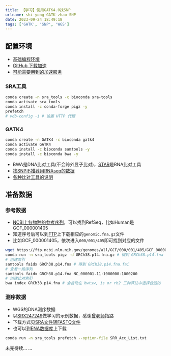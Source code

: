 ```yaml
---
title: 【学习】使用GATK4.0找SNP
urlname: shi-yong-GATK-zhao-SNP
date: 2023-09-24 18:49:18
tags: ['GATK', 'SNP', 'WGS']
---
```

## 配置环境
+ [基础编程环境](/-ji-lu--an-zhuang-sheng-xin-de-dai-ma-bian-xie-huan-jing)
+ [GitHub 下载加速](/-fu-ke-GitHub-wen-jian-jia-su)
+ [可能需要用到的加速服务](/-ji-lu-SOCKS5-zhuan-QUIC)
### SRA工具
```bash
conda create -n sra_tools -c bioconda sra-tools
conda activate sra_tools
conda install -c conda-forge pigz -y
prefetch
# vdb-config -i # 设置 HTTP 代理
```
### GATK4
```bash
conda create -n GATK4 -c bioconda gatk4
conda activate GATK4
conda install -c bioconda samtools -y
conda install -c bioconda bwa -y
```
+ BWA是DNA比对工具(不会跨外显子比对)，[STAR](/STAR--yi-jian-jiao-ben)是RNA比对工具
+ [找SNP不推荐用RNAseq的数据](https://zhuanlan.zhihu.com/p/37345954)
+ [各种比对工具的说明](https://www.jianshu.com/p/601469194b5e)
## 准备数据
### 参考数据
+ [NCBI上各物种的参考序列](https://www.ncbi.nlm.nih.gov/genome/browse)，可以找到RefSeq，比如Human是GCF_000001405
+ 知道序号后可以到[FTP](https://ftp.ncbi.nlm.nih.gov/genomes/all/GCF/)上下载相应的`genomic.fna.gz`文件
+ 比如GCF_000001405，依次进入`000/001/405`即可找到对应的文件
```bash
wget https://ftp.ncbi.nlm.nih.gov/genomes/all/GCF/000/001/405/GCF_000001405.40_GRCh38.p14/GCF_000001405.40_GRCh38.p14_genomic.fna.gz -O GRCh38.p14.fna.gz
conda run -n sra_tools pigz -d GRCh38.p14.fna.gz # 得到 GRCh38.p14.fna
# 创建索引
samtools faidx GRCh38.p14.fna # 得到 GRCh38.p14.fna.fai
# 查看一段序列
samtools faidx GRCh38.p14.fna NC_000001.11:1000000-1000200
# 创建比对索引
bwa index GRCh38.p14.fna # 会自动在 bwtsw, is or rb2 三种算法中选择合适的
```
### 测序数据
+ WGS的DNA测序数据
+ 以[SRX247249](https://www.ncbi.nlm.nih.gov/sra/SRX247249)做学习的示例数据，感谢[曾老师](http://www.biotrainee.com/thread-1376-1-1.html)指路
+ 下载方式见[SRA文件转FASTQ文件](/cong-ENI-shu-ju-ku-xia-zai-fastq-wen-jian#NCBI-GEO%EF%BC%9ASRA%E6%96%87%E4%BB%B6%E8%BD%ACFASTQ%E6%96%87%E4%BB%B6)
+ 也可以到[ENA数据库](https://www.ebi.ac.uk/ena/browser/view/SRX247249)上下载
```bash
conda run -n sra_tools prefetch --option-file SRR_Acc_List.txt
```

未完待续... ...